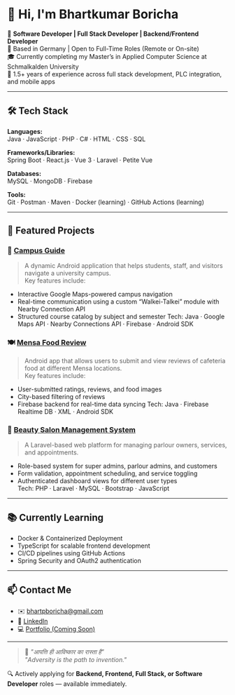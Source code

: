 # 👋 Hi, I'm Bhartkumar Boricha

🎯 **Software Developer | Full Stack Developer | Backend/Frontend Developer**  
📍 Based in Germany | Open to Full-Time Roles (Remote or On-site)  
🎓 Currently completing my Master’s in Applied Computer Science at Schmalkalden University  
💼 1.5+ years of experience across full stack development, PLC integration, and mobile apps  

---

## 🛠️ Tech Stack

**Languages:**  
Java · JavaScript · PHP · C# · HTML · CSS · SQL

**Frameworks/Libraries:**  
Spring Boot · React.js · Vue 3 · Laravel · Petite Vue

**Databases:**  
MySQL · MongoDB · Firebase

**Tools:**  
Git · Postman · Maven · Docker (learning) · GitHub Actions (learning)

---

## 🚀 Featured Projects

### 📱 [Campus Guide](https://github.com/borichab/CampusGuide)
> A dynamic Android application that helps students, staff, and visitors navigate a university campus.  
Key features include:
- Interactive Google Maps-powered campus navigation
- Real-time communication using a custom “Walkei-Talkei” module with Nearby Connection API
- Structured course catalog by subject and semester
Tech: Java · Google Maps API · Nearby Connections API · Firebase · Android SDK

### 🍽️ [Mensa Food Review](https://github.com/borichab/mensa-food-review)
> Android app that allows users to submit and view reviews of cafeteria food at different Mensa locations.  
Key features include:
- User-submitted ratings, reviews, and food images
- City-based filtering of reviews
- Firebase backend for real-time data syncing
Tech: Java · Firebase Realtime DB · XML · Android SDK

### 💈 [Beauty Salon Management System](https://github.com/borichab/beauty-salon)
> A Laravel-based web platform for managing parlour owners, services, and appointments.
- Role-based system for super admins, parlour admins, and customers
- Form validation, appointment scheduling, and service toggling
- Authenticated dashboard views for different user types  
Tech: PHP · Laravel · MySQL · Bootstrap · JavaScript

---

## 📚 Currently Learning

- Docker & Containerized Deployment  
- TypeScript for scalable frontend development  
- CI/CD pipelines using GitHub Actions  
- Spring Security and OAuth2 authentication

---

## 📫 Contact Me

- ✉️ bhartpboricha@gmail.com  
- 🔗 [LinkedIn](https://www.linkedin.com/in/bhartkumar-boricha/)  
- 💻 [Portfolio (Coming Soon)](https://github.com/borichab)

---

> 🧠 *"आपत्ति ही आविष्कार का रास्ता है"*  
> *"Adversity is the path to invention."*

🔍 Actively applying for **Backend, Frontend, Full Stack, or Software Developer** roles — available immediately.
